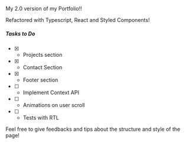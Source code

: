 My 2.0 version of my Portfolio!!

Refactored with Typescript, React and Styled Components!

##### Tasks to Do 
- [x] - Projects section
- [x] - Contact Section
- [x] - Footer section
- [ ] - Implement Context API
- [ ] - Animations on user scroll
- [ ] - Tests with RTL

Feel free to give feedbacks and tips about the structure and style of the page!
